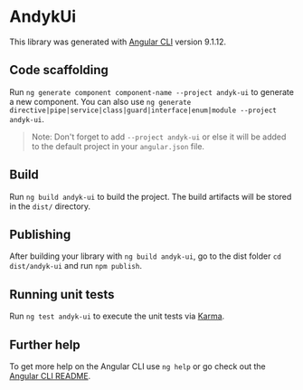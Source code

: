 # AndykUi

This library was generated with [Angular CLI](https://github.com/angular/angular-cli) version 9.1.12.

## Code scaffolding

Run `ng generate component component-name --project andyk-ui` to generate a new component. You can also use `ng generate directive|pipe|service|class|guard|interface|enum|module --project andyk-ui`.
> Note: Don't forget to add `--project andyk-ui` or else it will be added to the default project in your `angular.json` file. 

## Build

Run `ng build andyk-ui` to build the project. The build artifacts will be stored in the `dist/` directory.

## Publishing

After building your library with `ng build andyk-ui`, go to the dist folder `cd dist/andyk-ui` and run `npm publish`.

## Running unit tests

Run `ng test andyk-ui` to execute the unit tests via [Karma](https://karma-runner.github.io).

## Further help

To get more help on the Angular CLI use `ng help` or go check out the [Angular CLI README](https://github.com/angular/angular-cli/blob/master/README.md).
